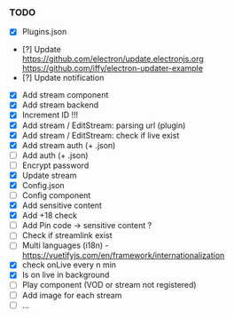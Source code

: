 ### TODO

- [x] Plugins.json
- [?] Update<br>
    https://github.com/electron/update.electronjs.org<br>
    https://github.com/iffy/electron-updater-example<br>
- [?] Update notification
- [x] Add stream component
- [x] Add stream backend
- [x] Increment ID !!!
- [x] Add stream / EditStream: parsing url (plugin)
- [x] Add stream / EditStream: check if live exist
- [x] Add stream auth (+ .json)
- [ ] Add auth (+ .json)
- [ ] Encrypt password
- [x] Update stream
- [x] Config.json
- [ ] Config component
- [x] Add sensitive content
- [x] Add +18 check
- [ ] Add Pin code -> sensitive content ?
- [ ] Check if streamlink exist
- [ ] Multi languages (i18n) - https://vuetifyjs.com/en/framework/internationalization
- [x] check onLive every n min
- [x] Is on live in background
- [ ] Play component (VOD or stream not registered)
- [ ] Add image for each stream
- [ ] ...

